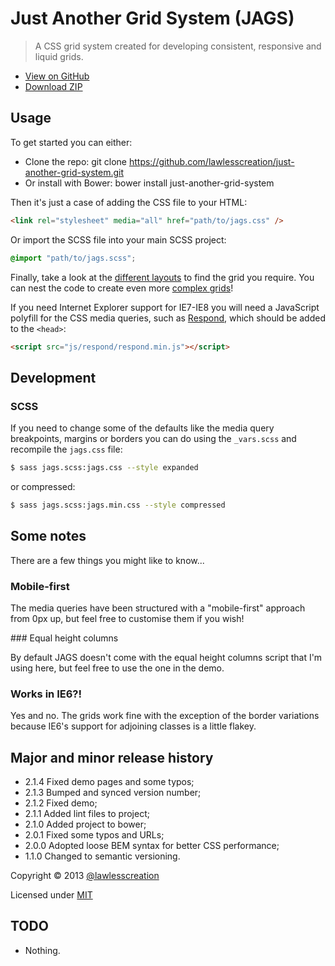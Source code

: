 # Just Another Grid System (JAGS)

> A CSS grid system created for developing consistent, responsive and liquid grids.

 - [View on GitHub](https://github.com/lawlesscreation/just-another-grid-system)
 - [Download ZIP](https://github.com/lawlesscreation/just-another-grid-system/archive/master.zip)


## Usage

To get started you can either:

 - Clone the repo: git clone https://github.com/lawlesscreation/just-another-grid-system.git
 - Or install with Bower: bower install just-another-grid-system

Then it's just a case of adding the CSS file to your HTML:

```html
<link rel="stylesheet" media="all" href="path/to/jags.css" />
```

Or import the SCSS file into your main SCSS project:

```scss
@import "path/to/jags.scss";
```

Finally, take a look at the [different layouts](http://lawlesscreation.github.io/just-another-grid-system/gh-pages/layouts.html) to find the grid you require. You can nest the code to create even more [complex grids](http://lawlesscreation.github.io/just-another-grid-system/gh-pages/extreme-testing.html)!

If you need Internet Explorer support for IE7-IE8 you will need a JavaScript polyfill for the CSS media queries, such as [Respond](https://github.com/scottjehl/Respond), which should be added to the `<head>`:

```html
<script src="js/respond/respond.min.js"></script>
```


## Development

### SCSS

If you need to change some of the defaults like the media query breakpoints, margins or borders you can do using the `_vars.scss` and recompile the `jags.css` file:

```bash
$ sass jags.scss:jags.css --style expanded
```

or compressed:

```bash
$ sass jags.scss:jags.min.css --style compressed
```

## Some notes
There are a few things you might like to know...

### Mobile-first

The media queries have been structured with a "mobile-first" approach from 0px up, but feel free to customise them if you wish!

### Equal height columns

By default JAGS doesn't come with the equal height columns script that I'm using here, but feel free to use the one in the demo.

### Works in IE6?!

Yes and no. The grids work fine with the exception of the border variations because IE6's support for adjoining classes is a little flakey.


## Major and minor release history

 - 2.1.4 Fixed demo pages and some typos;
 - 2.1.3 Bumped and synced version number;
 - 2.1.2 Fixed demo;
 - 2.1.1 Added lint files to project;
 - 2.1.0 Added project to bower;
 - 2.0.1 Fixed some typos and URLs;
 - 2.0.0 Adopted loose BEM syntax for better CSS performance;
 - 1.1.0 Changed to semantic versioning.

Copyright &copy; 2013 [@lawlesscreation](http://twitter.com/lawlesscreation)

Licensed under [MIT](http://opensource.org/licenses/mit-license.php)


## TODO

 - Nothing.
